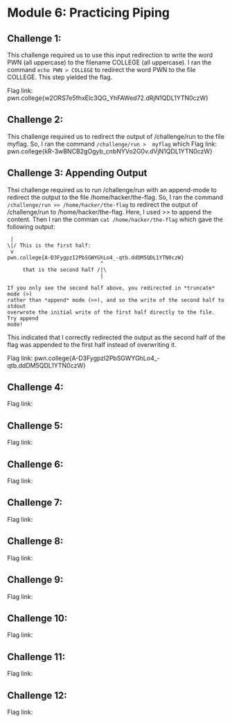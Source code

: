 # Module 6: Practicing Piping
## Challenge 1:
This challenge required us to use this input redirection to write the word PWN (all uppercase) to the filename COLLEGE (all uppercase). I ran the command `echo PWN > COLLEGE` to redirect the word PWN to the file COLLEGE. This step yielded the flag.

Flag link: pwn.college{w2ORS7e5fhxEIc3QG_YhFAWed72.dRjN1QDL1YTN0czW}
## Challenge 2:
This challenge required us to redirect the output of /challenge/run to the file myflag. So, I ran the command `/challenge/run >  myflag` which
Flag link:  pwn.college{kR-3wBNCB2gOgyb_cnbNYVo2G0v.dVjN1QDL1YTN0czW}
## Challenge 3: Appending Output
Thsi challenge required us to run /challenge/run with an append-mode to redirect the output to the file /home/hacker/the-flag. So, I ran the command `/challenge/run >> /home/hacker/the-flag` to redirect the output of /challenge/run to /home/hacker/the-flag. Here, I used >> to append the content. Then I ran the comman `cat /home/hacker/the-flag` which gave the following output: 
```
 | 
\|/ This is the first half:
 v 
pwn.college{A-D3FygpzI2PbSGWYGhLo4_-qtb.ddDM5QDL1YTN0czW}
                              ^
     that is the second half /|\
                              |

If you only see the second half above, you redirected in *truncate* mode (>) 
rather than *append* mode (>>), and so the write of the second half to stdout 
overwrote the initial write of the first half directly to the file. Try append 
mode!
```
This indicated that I correctly redirected the output as the second half of the flag was appended to the first half instead of overwriting it.

Flag link: pwn.college{A-D3FygpzI2PbSGWYGhLo4_-qtb.ddDM5QDL1YTN0czW}
## Challenge 4:

Flag link:
## Challenge 5:

Flag link:
## Challenge 6:

Flag link:
## Challenge 7:

Flag link:
## Challenge 8:

Flag link:
## Challenge 9:

Flag link:
## Challenge 10:

Flag link:
## Challenge 11:

Flag link:
## Challenge 12:

Flag link:
